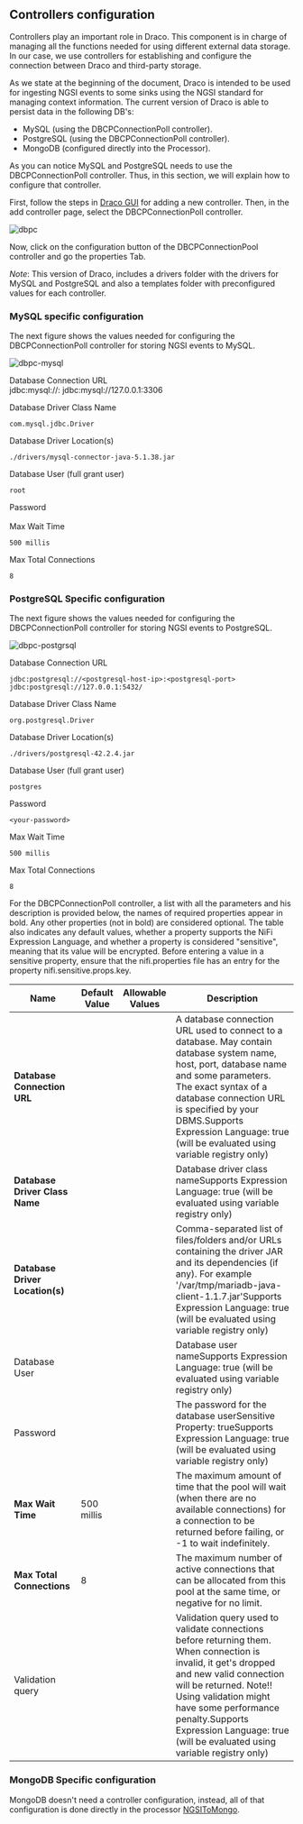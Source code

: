 ## Controllers configuration

Controllers play an important role in Draco. This component is in charge of managing all the functions needed for using
different external data storage. In our case, we use controllers for establishing and configure the connection between
Draco and third-party storage.

As we state at the beginning of the document, Draco is intended to be used for ingesting NGSI events to some sinks using
the NGSI standard for managing context information. The current version of Draco is able to persist data in the
following DB's:

-   MySQL (using the DBCPConnectionPoll controller).
-   PostgreSQL (using the DBCPConnectionPoll controller).
-   MongoDB (configured directly into the Processor).

As you can notice MySQL and PostgreSQL needs to use the DBCPConnectionPoll controller. Thus, in this section, we will
explain how to configure that controller.

First, follow the steps in [Draco GUI](./Draco_gui.md) for adding a new controller. Then, in the add controller page,
select the DBCPConnectionPoll controller.

![dbpc](../images/dbpc.png)

Now, click on the configuration button of the DBCPConnectionPool controller and go the properties Tab.

_Note_: This version of Draco, includes a drivers folder with the drivers for MySQL and PostgreSQL and also a templates
folder with preconfigured values for each controller.

### MySQL specific configuration

The next figure shows the values needed for configuring the DBCPConnectionPoll controller for storing NGSI events to
MySQL.

![dbpc-mysql](../images/controller-mysql.png)

Database Connection URL  
 jdbc:mysql://<mysql-host-ip>:<mysql-port> jdbc:mysql://127.0.0.1:3306

Database Driver Class Name

    com.mysql.jdbc.Driver

Database Driver Location(s)

    ./drivers/mysql-connector-java-5.1.38.jar

Database User (full grant user)

    root

Password  
 <your-password>  
Max Wait Time

    500 millis

Max Total Connections

    8

### PostgreSQL Specific configuration

The next figure shows the values needed for configuring the DBCPConnectionPoll controller for storing NGSI events to
PostgreSQL.

![dbpc-postgrsql](../images/controller-postgresql.png)

Database Connection URL

    jdbc:postgresql://<postgresql-host-ip>:<postgresql-port>
    jdbc:postgresql://127.0.0.1:5432/

Database Driver Class Name

    org.postgresql.Driver

Database Driver Location(s)

    ./drivers/postgresql-42.2.4.jar

Database User (full grant user)

    postgres

Password

    <your-password>

Max Wait Time

    500 millis

Max Total Connections

    8

For the DBCPConnectionPoll controller, a list with all the parameters and his description is provided below, the names
of required properties appear in bold. Any other properties (not in bold) are considered optional. The table also
indicates any default values, whether a property supports the NiFi Expression Language, and whether a property is
considered "sensitive", meaning that its value will be encrypted. Before entering a value in a sensitive property,
ensure that the nifi.properties file has an entry for the property nifi.sensitive.props.key.

| Name                            | Default Value | Allowable Values | Description                                                                                                                                                                                                                                                                                                  |
| ------------------------------- | ------------- | ---------------- | ------------------------------------------------------------------------------------------------------------------------------------------------------------------------------------------------------------------------------------------------------------------------------------------------------------ |
| **Database Connection URL**     |               |                  | A database connection URL used to connect to a database. May contain database system name, host, port, database name and some parameters. The exact syntax of a database connection URL is specified by your DBMS.Supports Expression Language: true (will be evaluated using variable registry only)        |
| **Database Driver Class Name**  |               |                  | Database driver class nameSupports Expression Language: true (will be evaluated using variable registry only)                                                                                                                                                                                                |
| **Database Driver Location(s)** |               |                  | Comma-separated list of files/folders and/or URLs containing the driver JAR and its dependencies (if any). For example '/var/tmp/mariadb-java-client-1.1.7.jar'Supports Expression Language: true (will be evaluated using variable registry only)                                                           |
| Database User                   |               |                  | Database user nameSupports Expression Language: true (will be evaluated using variable registry only)                                                                                                                                                                                                        |
| Password                        |               |                  | The password for the database userSensitive Property: trueSupports Expression Language: true (will be evaluated using variable registry only)                                                                                                                                                                |
| **Max Wait Time**               | 500 millis    |                  | The maximum amount of time that the pool will wait (when there are no available connections) for a connection to be returned before failing, or -1 to wait indefinitely.                                                                                                                                     |
| **Max Total Connections**       | 8             |                  | The maximum number of active connections that can be allocated from this pool at the same time, or negative for no limit.                                                                                                                                                                                    |
| Validation query                |               |                  | Validation query used to validate connections before returning them. When connection is invalid, it get's dropped and new valid connection will be returned. Note!! Using validation might have some performance penalty.Supports Expression Language: true (will be evaluated using variable registry only) |

### MongoDB Specific configuration

MongoDB doesn't need a controller configuration, instead, all of that configuration is done directly in the processor
[NGSIToMongo](../processors_catalogue/ngsi_mongo_sink.md).
